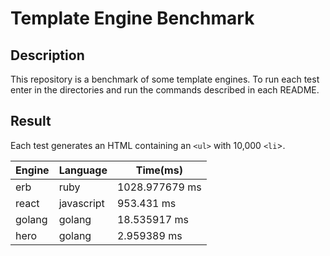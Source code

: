 # Template Engine Benchmark

## Description

This repository is a benchmark of some template engines. To run each test enter in the directories and run the commands described in each README.

## Result

Each test generates an HTML containing an `<ul>` with 10,000 `<li`>.

| Engine | Language | Time(ms) |
|--|--|--|
| erb | ruby | 1028.977679 ms |
| react | javascript | 953.431 ms |
| golang | golang | 18.535917 ms |
| hero | golang | 2.959389 ms |

